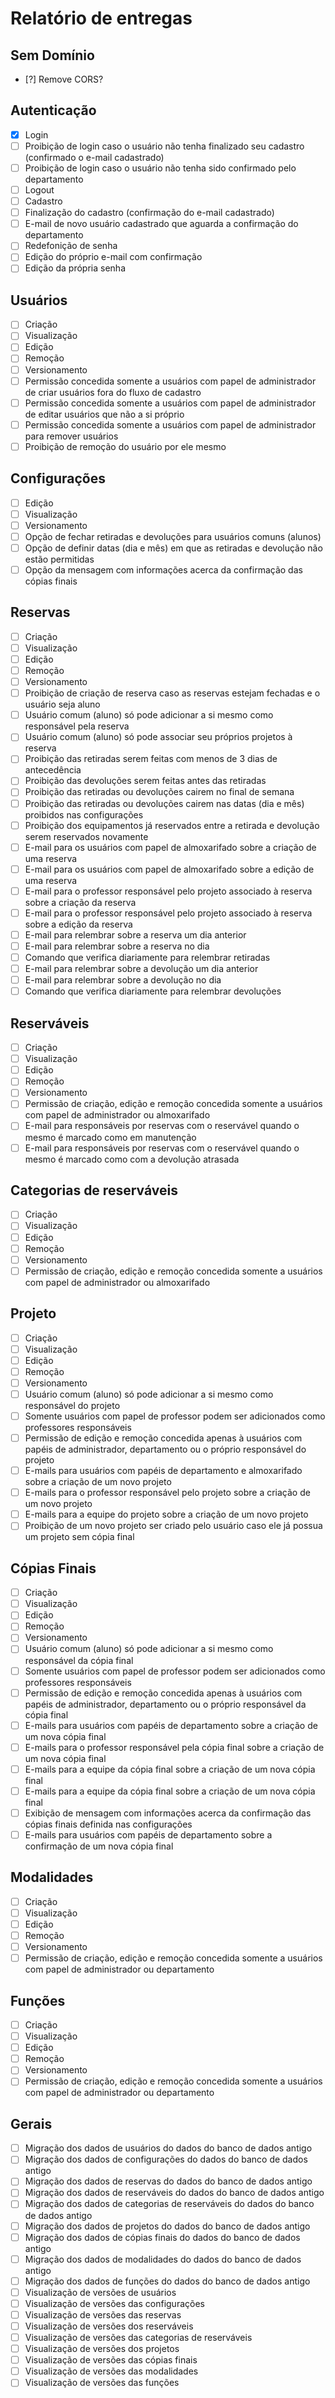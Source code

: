 # Relatório de entregas

## Sem Domínio

-   [?] Remove CORS?

## Autenticação

-   [x] Login
-   [ ] Proibição de login caso o usuário não tenha finalizado seu cadastro (confirmado o e-mail cadastrado)
-   [ ] Proibição de login caso o usuário não tenha sido confirmado pelo departamento
-   [ ] Logout
-   [ ] Cadastro
-   [ ] Finalização do cadastro (confirmação do e-mail cadastrado)
-   [ ] E-mail de novo usuário cadastrado que aguarda a confirmação do departamento
-   [ ] Redefonição de senha
-   [ ] Edição do próprio e-mail com confirmação
-   [ ] Edição da própria senha

## Usuários

-   [ ] Criação
-   [ ] Visualização
-   [ ] Edição
-   [ ] Remoção
-   [ ] Versionamento
-   [ ] Permissão concedida somente a usuários com papel de administrador de criar usuários fora do fluxo de cadastro
-   [ ] Permissão concedida somente a usuários com papel de administrador de editar usuários que não a si próprio
-   [ ] Permissão concedida somente a usuários com papel de administrador para remover usuários
-   [ ] Proibição de remoção do usuário por ele mesmo

## Configurações

-   [ ] Edição
-   [ ] Visualização
-   [ ] Versionamento
-   [ ] Opção de fechar retiradas e devoluções para usuários comuns (alunos)
-   [ ] Opção de definir datas (dia e mês) em que as retiradas e devolução não estão permitidas
-   [ ] Opção da mensagem com informações acerca da confirmação das cópias finais

## Reservas

-   [ ] Criação
-   [ ] Visualização
-   [ ] Edição
-   [ ] Remoção
-   [ ] Versionamento
-   [ ] Proibição de criação de reserva caso as reservas estejam fechadas e o usuário seja aluno
-   [ ] Usuário comum (aluno) só pode adicionar a si mesmo como responsável pela reserva
-   [ ] Usuário comum (aluno) só pode associar seu próprios projetos à reserva
-   [ ] Proibição das retiradas serem feitas com menos de 3 dias de antecedência
-   [ ] Proibição das devoluções serem feitas antes das retiradas
-   [ ] Proibição das retiradas ou devoluções cairem no final de semana
-   [ ] Proibição das retiradas ou devoluções cairem nas datas (dia e mês) proibidos nas configurações
-   [ ] Proibição dos equipamentos já reservados entre a retirada e devolução serem reservados novamente
-   [ ] E-mail para os usuários com papel de almoxarifado sobre a criação de uma reserva
-   [ ] E-mail para os usuários com papel de almoxarifado sobre a edição de uma reserva
-   [ ] E-mail para o professor responsável pelo projeto associado à reserva sobre a criação da reserva
-   [ ] E-mail para o professor responsável pelo projeto associado à reserva sobre a edição da reserva
-   [ ] E-mail para relembrar sobre a reserva um dia anterior
-   [ ] E-mail para relembrar sobre a reserva no dia
-   [ ] Comando que verifica diariamente para relembrar retiradas
-   [ ] E-mail para relembrar sobre a devolução um dia anterior
-   [ ] E-mail para relembrar sobre a devolução no dia
-   [ ] Comando que verifica diariamente para relembrar devoluções

## Reserváveis

-   [ ] Criação
-   [ ] Visualização
-   [ ] Edição
-   [ ] Remoção
-   [ ] Versionamento
-   [ ] Permissão de criação, edição e remoção concedida somente a usuários com papel de administrador ou almoxarifado
-   [ ] E-mail para responsáveis por reservas com o reservável quando o mesmo é marcado como em manutenção
-   [ ] E-mail para responsáveis por reservas com o reservável quando o mesmo é marcado como com a devolução atrasada

## Categorias de reserváveis

-   [ ] Criação
-   [ ] Visualização
-   [ ] Edição
-   [ ] Remoção
-   [ ] Versionamento
-   [ ] Permissão de criação, edição e remoção concedida somente a usuários com papel de administrador ou almoxarifado

## Projeto

-   [ ] Criação
-   [ ] Visualização
-   [ ] Edição
-   [ ] Remoção
-   [ ] Versionamento
-   [ ] Usuário comum (aluno) só pode adicionar a si mesmo como responsável do projeto
-   [ ] Somente usuários com papel de professor podem ser adicionados como professores responsáveis
-   [ ] Permissão de edição e remoção concedida apenas à usuários com papéis de administrador, departamento ou o próprio responsável do projeto
-   [ ] E-mails para usuários com papéis de departamento e almoxarifado sobre a criação de um novo projeto
-   [ ] E-mails para o professor responsável pelo projeto sobre a criação de um novo projeto
-   [ ] E-mails para a equipe do projeto sobre a criação de um novo projeto
-   [ ] Proibição de um novo projeto ser criado pelo usuário caso ele já possua um projeto sem cópia final

## Cópias Finais

-   [ ] Criação
-   [ ] Visualização
-   [ ] Edição
-   [ ] Remoção
-   [ ] Versionamento
-   [ ] Usuário comum (aluno) só pode adicionar a si mesmo como responsável da cópia final
-   [ ] Somente usuários com papel de professor podem ser adicionados como professores responsáveis
-   [ ] Permissão de edição e remoção concedida apenas à usuários com papéis de administrador, departamento ou o próprio responsável da cópia final
-   [ ] E-mails para usuários com papéis de departamento sobre a criação de um nova cópia final
-   [ ] E-mails para o professor responsável pela cópia final sobre a criação de um nova cópia final
-   [ ] E-mails para a equipe da cópia final sobre a criação de um nova cópia final
-   [ ] E-mails para a equipe da cópia final sobre a criação de um nova cópia final
-   [ ] Exibição de mensagem com informações acerca da confirmação das cópias finais definida nas configurações
-   [ ] E-mails para usuários com papéis de departamento sobre a confirmação de um nova cópia final

## Modalidades

-   [ ] Criação
-   [ ] Visualização
-   [ ] Edição
-   [ ] Remoção
-   [ ] Versionamento
-   [ ] Permissão de criação, edição e remoção concedida somente a usuários com papel de administrador ou departamento

## Funções

-   [ ] Criação
-   [ ] Visualização
-   [ ] Edição
-   [ ] Remoção
-   [ ] Versionamento
-   [ ] Permissão de criação, edição e remoção concedida somente a usuários com papel de administrador ou departamento

## Gerais

-   [ ] Migração dos dados de usuários do dados do banco de dados antigo
-   [ ] Migração dos dados de configurações do dados do banco de dados antigo
-   [ ] Migração dos dados de reservas do dados do banco de dados antigo
-   [ ] Migração dos dados de reserváveis do dados do banco de dados antigo
-   [ ] Migração dos dados de categorias de reserváveis do dados do banco de dados antigo
-   [ ] Migração dos dados de projetos do dados do banco de dados antigo
-   [ ] Migração dos dados de cópias finais do dados do banco de dados antigo
-   [ ] Migração dos dados de modalidades do dados do banco de dados antigo
-   [ ] Migração dos dados de funções do dados do banco de dados antigo
-   [ ] Visualização de versões de usuários
-   [ ] Visualização de versões das configurações
-   [ ] Visualização de versões das reservas
-   [ ] Visualização de versões dos reserváveis
-   [ ] Visualização de versões das categorias de reserváveis
-   [ ] Visualização de versões dos projetos
-   [ ] Visualização de versões das cópias finais
-   [ ] Visualização de versões das modalidades
-   [ ] Visualização de versões das funções
